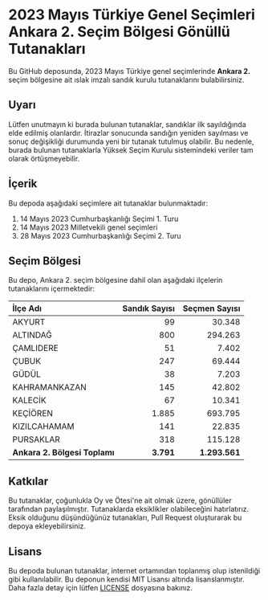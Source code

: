 # 2023 Mayıs Türkiye Genel Seçimleri Ankara 2. Seçim Bölgesi Gönüllü Tutanakları

Bu GitHub deposunda, 2023 Mayıs Türkiye genel seçimlerinde **Ankara 2.** seçim bölgesine ait ıslak imzalı sandık kurulu tutanaklarını bulabilirsiniz.

## Uyarı

Lütfen unutmayın ki burada bulunan tutanaklar, sandıklar ilk sayıldığında elde edilmiş olanlardır. İtirazlar sonucunda sandığın yeniden sayılması ve sonuç değişikliği durumunda yeni bir tutanak tutulmuş olabilir. Bu nedenle, burada bulunan tutanaklarla Yüksek Seçim Kurulu sistemindeki veriler tam olarak örtüşmeyebilir.

## İçerik

Bu depoda aşağıdaki seçimlere ait tutanaklar bulunmaktadır:

1. 14 Mayıs 2023 Cumhurbaşkanlığı Seçimi 1. Turu
2. 14 Mayıs 2023 Milletvekili genel seçimleri
3. 28 Mayıs 2023 Cumhurbaşkanlığı Seçimi 2. Turu

## Seçim Bölgesi

Bu depo, Ankara 2. seçim bölgesine dahil olan aşağıdaki ilçelerin tutanaklarını içermektedir:

| İlçe Adı | Sandık Sayısı | Seçmen Sayısı |
| :------- | ------------: | ------------: |
 | AKYURT  |           99  |       30.348  | 
 | ALTINDAĞ  |          800  |      294.263  | 
 | ÇAMLIDERE  |           51  |        7.402  | 
 | ÇUBUK  |          247  |       69.444  | 
 | GÜDÜL  |           38  |        7.203  | 
 | KAHRAMANKAZAN  |          145  |       42.802  | 
 | KALECİK  |           67  |       10.341  | 
 | KEÇİÖREN  |        1.885  |      693.795  | 
 | KIZILCAHAMAM  |          141  |       22.835  | 
 | PURSAKLAR  |          318  |      115.128  |
| **Ankara 2. Bölgesi Toplamı**  |  **3.791**  |  **1.293.561**  |

## Katkılar

Bu tutanaklar, çoğunlukla Oy ve Ötesi'ne ait olmak üzere, gönüllüler tarafından paylaşılmıştır. Tutanaklarda eksiklikler olabileceğini hatırlatırız. Eksik olduğunu düşündüğünüz tutanakları, Pull Request oluşturarak bu depoya ekleyebilirsiniz.

## Lisans

Bu depoda bulunan tutanaklar, internet ortamından toplanmış olup istenildiği gibi kullanılabilir.
Bu deponun kendisi MIT Lisansı altında lisanslanmıştır. Daha fazla detay için lütfen [LICENSE](LICENSE) dosyasına bakınız.

